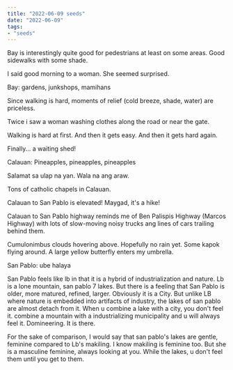 ```yaml
---
title: "2022-06-09 seeds"
date: "2022-06-09"
tags:
- "seeds"
---
```


Bay is interestingly quite good for pedestrians at least on some areas. Good sidewalks with some shade.

I said good morning to a woman. She seemed surprised.

Bay: gardens, junkshops, mamihans

Since walking is hard, moments of relief (cold breeze, shade, water) are priceless.

Twice i saw a woman washing clothes along the road or near the gate.

Walking is hard at first. And then it gets easy. And then it gets hard again.

Finally... a waiting shed!

Calauan: Pineapples, pineapples, pineapples

Salamat sa ulap na yan. Wala na ang araw.

Tons of catholic chapels in Calauan.

Calauan to San Pablo is elevated! Maygad, it's a hike!

Calauan to San Pablo highway reminds me of Ben Palispis Highway (Marcos Highway) with lots of slow-moving noisy trucks ang lines of cars trailing behind them.

Cumulonimbus clouds hovering above. Hopefully no rain yet. Some kapok flying around. A large yellow butterfly enters my umbrella.

San Pablo: ube halaya

San Pablo feels like lb in that it is a hybrid of industrialization and nature. Lb is a lone mountain, san pablo 7 lakes. But there is a feeling that San Pablo is older, more matured, refined, larger. Obviously it is a City. But unlike LB where nature is embedded into artifacts of industry, the lakes of san pablo are almost detach from it. When u combine a lake with a city, you don't feel it. combine a mountain with a industrializing municipality and u will always feel it. Domineering. It is there.

For the sake of comparison, I would say that san pablo's lakes are gentle, feminine compared to Lb's makiling. I know makiling is feminine too. But she is a masculine feminine, always looking at you. While the lakes, u don't feel them until you get to them.